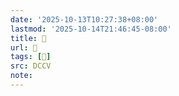 ```yaml
---
date: '2025-10-13T10:27:38+08:00'
lastmod: '2025-10-14T21:46:45-08:00'
title: 􅇊
url: 􅇊
tags: [𨽍]
src: DCCV
note:
---
```

